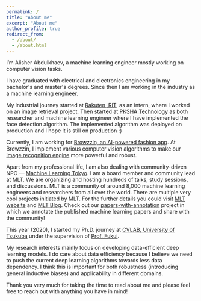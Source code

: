 ```yaml
---
permalink: /
title: "About me"
excerpt: "About me"
author_profile: true
redirect_from: 
  - /about/
  - /about.html
---
```



I’m Alisher Abdulkhaev, a machine learning engineer mostly working on computer vision tasks. 

I have graduated with electrical and electronics engineering in my bachelor's and master's degrees. Since then I am working in the industry as a machine learning engineer. 

My industrial journey started at [Rakuten, RIT](https://rit.rakuten.co.jp), as an intern, where I worked on an image retrieval project. Then started at [PKSHA Technology](https://pkshatech.com/ja/) as both researcher and machine learning engineer where I have implemented the face detection algorithm. The implemented algorithm was deployed on production and I hope it is still on production :)

Currently, I am working for [Browzzin, an AI-powered fashion app](https://browzzin.com). At Browzzin, I implement various computer vision algorithms to make our [image recognition engine](https://browzzin.ai) more powerful and robust.

Apart from my professional life, I am also dealing with community-driven NPO — [Machine Learning Tokyo](https://www.meetup.com/Machine-Learning-Tokyo/). I am a board member and community lead at MLT. We are organizing and hosting hundreds of talks, study sessions, and discussions. MLT is a community of around 8,000 machine learning engineers and researchers from all over the world. There are multiple very cool projects initiated by MLT. For the further details you could visit [MLT website](https://mltokyo.ai) and [MLT Blog](https://machinelearningtokyo.com). Check out our [papers-with-annotation](https://github.com/Machine-Learning-Tokyo/papers-with-annotations) project in which we annotate the published machine learning papers and share with the community!

This year (2020), I started my Ph.D. journey at [CVLAB, University of Tsukuba](https://en.home.cvlab.cs.tsukuba.ac.jp/home) under the supervision of [Prof. Fukui](http://www.cvlab.cs.tsukuba.ac.jp/~kfukui/english/indexE.html).

My research interests mainly focus on developing data-efficient deep learning models. I do care about data efficiency because I believe we need to push the current deep learning algorithms towards less data dependency. I think this is important for both robustness (introducing general inductive biases) and applicability in different domains. 

Thank you very much for taking the time to read about me and please feel free to reach out with anything you have in mind!


